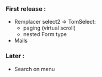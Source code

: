 ### First release :
- Remplacer select2 => TomSelect:
  - paging (virtual scroll)
  - nested Form type
- Mails

### Later :
- Search on menu
